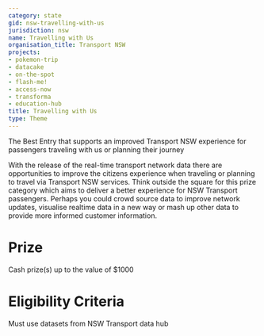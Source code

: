 ```yaml
---
category: state
gid: nsw-travelling-with-us
jurisdiction: nsw
name: Travelling with Us
organisation_title: Transport NSW
projects:
- pokemon-trip
- datacake
- on-the-spot
- flash-me!
- access-now
- transforma
- education-hub
title: Travelling with Us
type: Theme
---
```


The Best Entry that supports an improved Transport NSW experience for passengers traveling with us or planning their journey

With the release of the real-time transport network data there are opportunities to improve the citizens experience when traveling or planning to travel via Transport NSW services.
Think outside the square for this prize category which aims to deliver a better experience for NSW Transport passengers. Perhaps you could crowd source data to improve network updates, visualise realtime data in a new way or mash up other data to provide more informed customer information.

# Prize
Cash prize(s) up to the value of $1000

# Eligibility Criteria
Must use datasets from NSW Transport data hub
